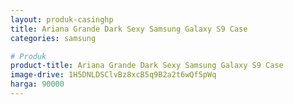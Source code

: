 ```yaml
---
layout: produk-casinghp
title: Ariana Grande Dark Sexy Samsung Galaxy S9 Case
categories: samsung

# Produk
product-title: Ariana Grande Dark Sexy Samsung Galaxy S9 Case
image-drive: 1H5DNLDSClvBz8xcB5q9B2a2t6wQf5pWq
harga: 90000
---
```

